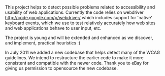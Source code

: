 This project helps to detect possible problems related to accessibility and usability of web applications. Currently the code relies on webdriver http://code.google.com/p/webdriver/ which includes support for 'native' keyboard events, which we use to test relatively accurately how web sites and web applications behave to user input, etc.

The project is young and will be extended and enhanced as we discover, and implement, practical heuristics :)

In July 2011 we added a new codebase that helps detect many of the WCAG guidelines. We intend to restructure the earlier code to make it more consistent and compatible with the newer code. Thank you to eBay for giving us permission to opensource the new codebase.
